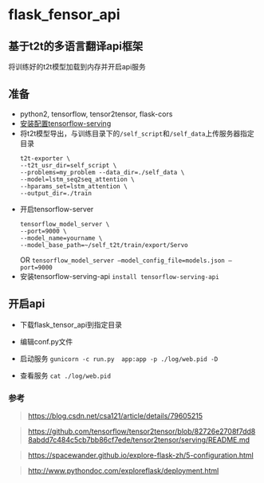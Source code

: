 # flask_fensor_api
## 基于t2t的多语言翻译api框架

将训练好的t2t模型加载到内存并开启api服务
## 准备
- python2, tensorflow, tensor2tensor, flask-cors
- [安装配置tensorflow-serving](https://www.tensorflow.org/serving/setup#installing_the_modelserver)
- 将t2t模型导出，与训练目录下的`/self_script`和`/self_data`上传服务器指定目录
    ```
    t2t-exporter \
    --t2t_usr_dir=self_script \
    --problems=my_problem --data_dir=./self_data \ 
    --model=lstm_seq2seq_attention \
    --hparams_set=lstm_attention \
    --output_dir=./train
    ```
- 开启tensorflow-server
    ```
    tensorflow_model_server \
    --port=9000 \
    --model_name=yourname \
    --model_base_path=~/self_t2t/train/export/Servo
    ```
    OR `tensorflow_model_server –model_config_file=models.json –port=9000`
- 安装tensorflow-serving-api
`install tensorflow-serving-api`

## 开启api
- 下载flask_tensor_api到指定目录
- 编辑conf.py文件
- 启动服务 `gunicorn -c run.py  app:app -p ./log/web.pid -D`

- 查看服务 `cat ./log/web.pid`


### 参考
> https://blog.csdn.net/csa121/article/details/79605215

> https://github.com/tensorflow/tensor2tensor/blob/82726e2708f7dd88abdd7c484c5cb7bb86cf7ede/tensor2tensor/serving/README.md

> https://spacewander.github.io/explore-flask-zh/5-configuration.html

> http://www.pythondoc.com/exploreflask/deployment.html
